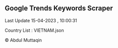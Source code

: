 

## Google Trends Keywords Scraper 
 
Last Update 15-04-2023 , 10:00:31

Country List :
VIETNAM.json



© Abdul Muttaqin 
